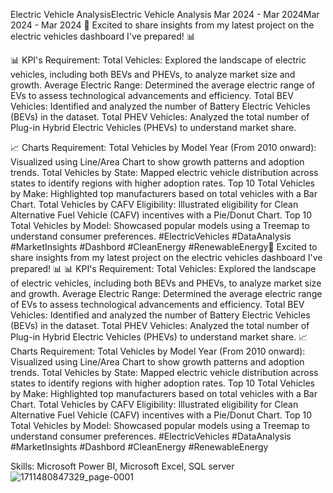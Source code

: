 
Electric Vehicle AnalysisElectric Vehicle Analysis
Mar 2024 - Mar 2024Mar 2024 - Mar 2024
🚗 Excited to share insights from my latest project on the electric vehicles dashboard I've prepared! 📊

📊 KPI's Requirement:
Total Vehicles: Explored the landscape of electric vehicles, including both BEVs and PHEVs, to analyze market size and growth.
Average Electric Range: Determined the average electric range of EVs to assess technological advancements and efficiency.
Total BEV Vehicles: Identified and analyzed the number of Battery Electric Vehicles (BEVs) in the dataset.
Total PHEV Vehicles: Analyzed the total number of Plug-in Hybrid Electric Vehicles (PHEVs) to understand market share.

📈 Charts Requirement:
Total Vehicles by Model Year (From 2010 onward): Visualized using Line/Area Chart to show growth patterns and adoption trends.
Total Vehicles by State: Mapped electric vehicle distribution across states to identify regions with higher adoption rates.
Top 10 Total Vehicles by Make: Highlighted top manufacturers based on total vehicles with a Bar Chart.
Total Vehicles by CAFV Eligibility: Illustrated eligibility for Clean Alternative Fuel Vehicle (CAFV) incentives with a Pie/Donut Chart.
Top 10 Total Vehicles by Model: Showcased popular models using a Treemap to understand consumer preferences.
#ElectricVehicles #DataAnalysis #MarketInsights #Dashbord #CleanEnergy #RenewableEnergy🚗 Excited to share insights from my latest project on the electric vehicles dashboard I've prepared! 📊 📊 KPI's Requirement: Total Vehicles: Explored the landscape of electric vehicles, including both BEVs and PHEVs, to analyze market size and growth. Average Electric Range: Determined the average electric range of EVs to assess technological advancements and efficiency. Total BEV Vehicles: Identified and analyzed the number of Battery Electric Vehicles (BEVs) in the dataset. Total PHEV Vehicles: Analyzed the total number of Plug-in Hybrid Electric Vehicles (PHEVs) to understand market share. 📈 Charts Requirement: Total Vehicles by Model Year (From 2010 onward): Visualized using Line/Area Chart to show growth patterns and adoption trends. Total Vehicles by State: Mapped electric vehicle distribution across states to identify regions with higher adoption rates. Top 10 Total Vehicles by Make: Highlighted top manufacturers based on total vehicles with a Bar Chart. Total Vehicles by CAFV Eligibility: Illustrated eligibility for Clean Alternative Fuel Vehicle (CAFV) incentives with a Pie/Donut Chart. Top 10 Total Vehicles by Model: Showcased popular models using a Treemap to understand consumer preferences. #ElectricVehicles #DataAnalysis #MarketInsights #Dashbord #CleanEnergy #RenewableEnergy

Skills: Microsoft Power BI, Microsoft Excel, SQL server ![1711480847329_page-0001](https://github.com/user-attachments/assets/2f0653b0-806c-4365-a50c-24b299c09b23)
